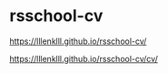 # rsschool-cv
https://lllenklll.github.io/rsschool-cv/

https://lllenklll.github.io/rsschool-cv/cv/


